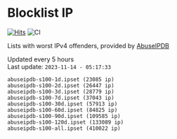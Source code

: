 # Blocklist IP

[![Hits](https://hits.seeyoufarm.com/api/count/incr/badge.svg?url=https%3A%2F%2Fgithub.com%2Fborestad%2Fblocklist-ip%2F&count_bg=%2379C83D&title_bg=%23555555&icon=&icon_color=%23E7E7E7&title=hits&edge_flat=false)](https://hits.seeyoufarm.com)  ![CI](https://img.shields.io/github/workflow/status/borestad/blocklist-ip/CI?style=flat-square)

Lists with worst IPv4 offenders, provided by [AbuseIPDB](https://www.abuseipdb.com/)

<!-- FOOTER-PLACEHOLDER -->
Updated every 5 hours<br>
Last update: `2023-11-14 - 05:17:33`
```
abuseipdb-s100-1d.ipset (23085 ip)
abuseipdb-s100-2d.ipset (26447 ip)
abuseipdb-s100-3d.ipset (28779 ip)
abuseipdb-s100-7d.ipset (37043 ip)
abuseipdb-s100-30d.ipset (57913 ip)
abuseipdb-s100-60d.ipset (84825 ip)
abuseipdb-s100-90d.ipset (109585 ip)
abuseipdb-s100-120d.ipset (133089 ip)
abuseipdb-s100-all.ipset (410022 ip)
```
